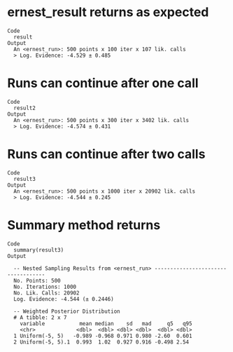 # ernest_result returns as expected

    Code
      result
    Output
      An <ernest_run>: 500 points x 100 iter x 107 lik. calls
      > Log. Evidence: -4.529 ± 0.485

# Runs can continue after one call

    Code
      result2
    Output
      An <ernest_run>: 500 points x 300 iter x 3402 lik. calls
      > Log. Evidence: -4.574 ± 0.431

# Runs can continue after two calls

    Code
      result3
    Output
      An <ernest_run>: 500 points x 1000 iter x 20902 lik. calls
      > Log. Evidence: -4.544 ± 0.245

# Summary method returns

    Code
      summary(result3)
    Output
      
      -- Nested Sampling Results from <ernest_run> -----------------------------------
      No. Points: 500
      No. Iterations: 1000
      No. Lik. Calls: 20902
      Log. Evidence: -4.544 (± 0.2446)
      
      -- Weighted Posterior Distribution 
      # A tibble: 2 x 7
        variable           mean median    sd   mad     q5   q95
        <chr>             <dbl>  <dbl> <dbl> <dbl>  <dbl> <dbl>
      1 Uniform(-5, 5)   -0.989 -0.968 0.971 0.980 -2.60  0.601
      2 Uniform(-5, 5).1  0.993  1.02  0.927 0.916 -0.498 2.54 

